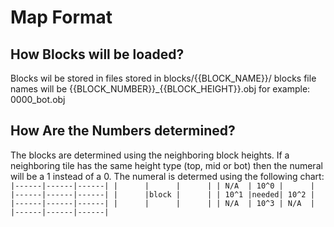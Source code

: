 # Map Format
How Blocks will be loaded?
--------------------------
Blocks wil be stored in files stored in blocks/{{BLOCK_NAME}}/
blocks file names will be {{BLOCK_NUMBER}}_{{BLOCK_HEIGHT}}.obj
for example: 0000_bot.obj

How Are the Numbers determined?
-------------------------------

The blocks are determined using the neighboring block heights.
If a neighboring tile has the same height type (top, mid or bot) 
then the numeral will be a 1 instead of a 0. The numeral is determed 
using the following chart: 
`
|------|------|------|
|      |      |      |
| N/A  | 10^0 |      |
|------|------|------|
|      |block |      |
| 10^1 |needed| 10^2 |
|------|------|------|
|      |      |      |
| N/A  | 10^3 | N/A  |
|------|------|------|
`